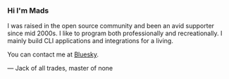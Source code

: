 ### Hi I'm Mads

I was raised in the open source community and been an avid supporter since mid 2000s. I like to program both professionally and recreationally. I mainly build CLI applications and integrations for a living.

You can contact me at <a rel="me" href="https://bsky.app/profile/moiaune.dev">Bluesky</a>.

— Jack of all trades, master of none
